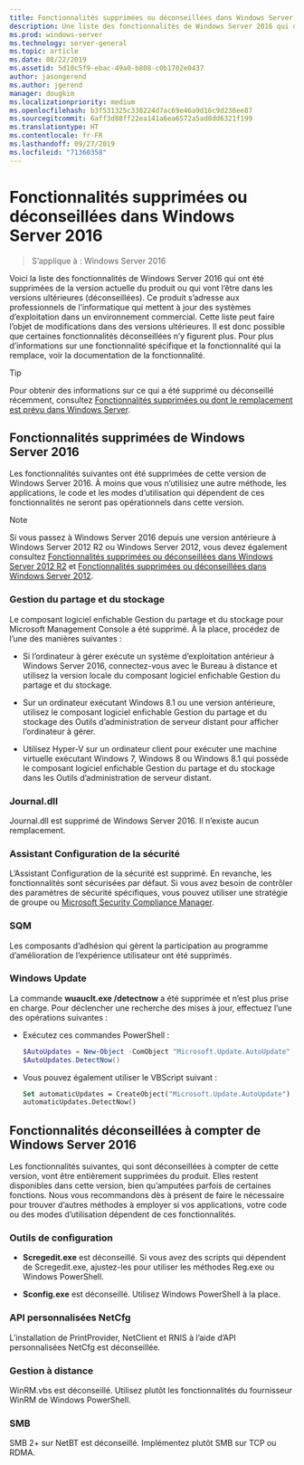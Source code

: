 ```yaml
---
title: Fonctionnalités supprimées ou déconseillées dans Windows Server 2016
description: Une liste des fonctionnalités de Windows Server 2016 qui ont été supprimées de la version actuelle du produit ou qui vont l’être dans les versions ultérieures (déconseillées). Ce produit s’adresse aux professionnels de l’informatique qui mettent à jour des systèmes d’exploitation dans un environnement commercial.
ms.prod: windows-server
ms.technology: server-general
ms.topic: article
ms.date: 08/22/2019
ms.assetid: 5d10c5f9-ebac-49a0-b808-c0b1702e0437
author: jasongerend
ms.author: jgerend
manager: dougkim
ms.localizationpriority: medium
ms.openlocfilehash: b3f531325c338224d7ac69e46a9d16c9d236ee87
ms.sourcegitcommit: 6aff3d88ff22ea141a6ea6572a5ad8dd6321f199
ms.translationtype: HT
ms.contentlocale: fr-FR
ms.lasthandoff: 09/27/2019
ms.locfileid: "71360358"
---
```

# <a name="features-removed-or-deprecated-in--windows-server-2016"></a>Fonctionnalités supprimées ou déconseillées dans Windows Server 2016

>S’applique à : Windows Server 2016

Voici la liste des fonctionnalités de Windows Server 2016 qui ont été supprimées de la version actuelle du produit ou qui vont l’être dans les versions ultérieures (déconseillées). Ce produit s’adresse aux professionnels de l’informatique qui mettent à jour des systèmes d’exploitation dans un environnement commercial. Cette liste peut faire l’objet de modifications dans des versions ultérieures. Il est donc possible que certaines fonctionnalités déconseillées n’y figurent plus. Pour plus d’informations sur une fonctionnalité spécifique et la fonctionnalité qui la remplace, voir la documentation de la fonctionnalité.

> [!TIP]
> Pour obtenir des informations sur ce qui a été supprimé ou déconseillé récemment, consultez [Fonctionnalités supprimées ou dont le remplacement est prévu dans Windows Server](../get-started-19/removed-features.md).

## <a name="features-removed-from-windows-server-2016"></a>Fonctionnalités supprimées de Windows Server 2016

Les fonctionnalités suivantes ont été supprimées de cette version de Windows Server 2016. À moins que vous n’utilisiez une autre méthode, les applications, le code et les modes d’utilisation qui dépendent de ces fonctionnalités ne seront pas opérationnels dans cette version.  

> [!NOTE]  
> Si vous passez à Windows Server 2016 depuis une version antérieure à Windows Server 2012 R2 ou Windows Server 2012, vous devez également consultez [Fonctionnalités supprimées ou déconseillées dans Windows Server 2012 R2](https://technet.microsoft.com/library/dn303411.aspx) et [Fonctionnalités supprimées ou déconseillées dans Windows Server 2012](https://technet.microsoft.com/library/hh831568.aspx).  

### <a name="share-and-storage-management"></a>Gestion du partage et du stockage

Le composant logiciel enfichable Gestion du partage et du stockage pour Microsoft Management Console a été supprimé. À la place, procédez de l’une des manières suivantes :  

-   Si l’ordinateur à gérer exécute un système d’exploitation antérieur à Windows Server 2016, connectez-vous avec le Bureau à distance et utilisez la version locale du composant logiciel enfichable Gestion du partage et du stockage.  

-   Sur un ordinateur exécutant Windows 8.1 ou une version antérieure, utilisez le composant logiciel enfichable Gestion du partage et du stockage des Outils d’administration de serveur distant pour afficher l’ordinateur à gérer.  

-   Utilisez Hyper-V sur un ordinateur client pour exécuter une machine virtuelle exécutant Windows 7, Windows 8 ou Windows 8.1 qui possède le composant logiciel enfichable Gestion du partage et du stockage dans les Outils d’administration de serveur distant.  

### <a name="journaldll"></a>Journal.dll

Journal.dll est supprimé de Windows Server 2016. Il n’existe aucun remplacement.  

### <a name="security-configuration-wizard"></a>Assistant Configuration de la sécurité

L’Assistant Configuration de la sécurité est supprimé. En revanche, les fonctionnalités sont sécurisées par défaut. Si vous avez besoin de contrôler des paramètres de sécurité spécifiques, vous pouvez utiliser une stratégie de groupe ou [Microsoft Security Compliance Manager](https://technet.microsoft.com/solutionaccelerators/cc835245.aspx).  

### <a name="sqm"></a>SQM

Les composants d’adhésion qui gèrent la participation au programme d’amélioration de l’expérience utilisateur ont été supprimés. 

### <a name="windows-update"></a>Windows Update

La commande **wuauclt.exe /detectnow** a été supprimée et n’est plus prise en charge. Pour déclencher une recherche des mises à jour, effectuez l’une des opérations suivantes :

- Exécutez ces commandes PowerShell :
    ````powershell
    $AutoUpdates = New-Object -ComObject "Microsoft.Update.AutoUpdate"
    $AutoUpdates.DetectNow()
    ````

- Vous pouvez également utiliser le VBScript suivant :
    ````vb
    Set automaticUpdates = CreateObject("Microsoft.Update.AutoUpdate")
    automaticUpdates.DetectNow()
    ````

## <a name="features-deprecated-starting-with-windows-server-2016"></a>Fonctionnalités déconseillées à compter de Windows Server 2016

Les fonctionnalités suivantes, qui sont déconseillées à compter de cette version, vont être entièrement supprimées du produit. Elles restent disponibles dans cette version, bien qu’amputées parfois de certaines fonctions. Nous vous recommandons dès à présent de faire le nécessaire pour trouver d’autres méthodes à employer si vos applications, votre code ou des modes d’utilisation dépendent de ces fonctionnalités.  

### <a name="configuration-tools"></a>Outils de configuration  

-   **Scregedit.exe** est déconseillé. Si vous avez des scripts qui dépendent de Scregedit.exe, ajustez-les pour utiliser les méthodes Reg.exe ou Windows PowerShell.  

-   **Sconfig.exe** est déconseillé. Utilisez Windows PowerShell à la place.  

### <a name="netcfg-custom-apis"></a>API personnalisées NetCfg

L’installation de PrintProvider, NetClient et RNIS à l’aide d’API personnalisées NetCfg est déconseillée.  

### <a name="remote-management"></a>Gestion à distance  

WinRM.vbs est déconseillé. Utilisez plutôt les fonctionnalités du fournisseur WinRM de Windows PowerShell.  

### <a name="smb"></a>SMB

SMB 2+ sur NetBT est déconseillé. Implémentez plutôt SMB sur TCP ou RDMA. 
